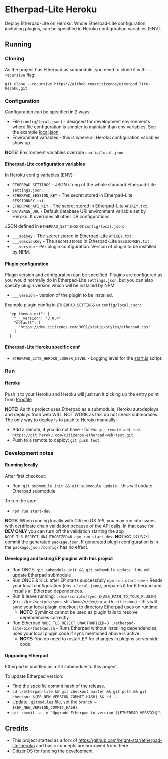 # Etherpad-Lite Heroku

Deploy Etherpad-Lite on Heroku. Whole Etherpad-Lite configuration, including plugins, can be specified in Heroku configuration variables (ENV).

## Running

### Cloning

As the project has Etherpad as submodule, you need to clone it with `--recursive` flag:

`git clone --recursive https://github.com/citizenos/etherpad-lite-heroku.git`

### Configuration

Configuration can be specified in 2 ways:

* File (`config/local.json`) - designed for development environments where file configuration is simpler to maintain than env variables. See the example [local.json](config/local.json.example)
* Environment variables - this is where all Heroku configuration variables show up.

**NOTE:** Environment variables override `config/local.json`.

#### Etherpad-Lite configuration variables

In Heroku config variables (ENV):

* `ETHERPAD_SETTINGS` - JSON string of the whole standard Etherpad-Lite `settings.json`.
* `ETHERPAD_SESSION_KEY` - The secret stored in Etherpad-Lite `SESSIONKEY.txt`.
* `ETHERPAD_API_KEY` - The secret stored in Etherpad-Lite `APIKEY.txt`.
* `DATABASE_URL` - Default database URI environment variable set by Heroku. It overrides all other DB configurations.

JSON defined in `ETHERPAD_SETTINGS` or `config/local.json`:

* `___apiKey` - The secret stored in Etherpad-Lite `APIKEY.txt`.
* `___sessionKey` - The secret stored in Etherpad-Lite `SESSIONKEY.txt`.
* `___version` - Per plugin configuration. Version of plugin to be installed by NPM.

#### Plugin configuration

Plugin version and configuration can be specified. Plugins are configured as you would normally do in Etherpad-Lite `settings.json`, but you can also specify plugin version which will be installed by NPM.

* `___version` - version of the plugin to be installed.

Example plugin config in `ETHERPAD_SETTINGS` or `config/local.json`:

```
  "ep_themes_ext": {
    "___version": "0.0.4",
    "default": [
      "https://dev.citizenos.com:3001/static/styles/etherpad.css"
    ]
  }
```
#### Etherpad-Lite Heroku specific conf

* `ETHERPAD_LITE_HEROKU_LOGGER_LEVEL` - Logging level for the [start.js](start.js) script.

### Run

#### Heroku

Push it to your Heroku and Heroku will just run it picking up the entry point from [Procfile](Procfile)

**NOTE!** As this project uses Etherpad as a submodule, Heroku autodeploys and deploys from web WILL NOT WORK as this do not check submodules. The only way to deploy is to push to Heroku manually:

* Add a remote, if you do not have - for ex: `git remote add test https://git.heroku.com/citizenos-etherpad-web-test.git`.
* Push to a remote to deploy: `git push test`.


### Development notes

#### Running locally

After first checkout:

* Run: `git submodule init && git submodule update` - this will update Etherpad submodule

To run the app:

* `npm run start-dev`

**NOTE:** When running locally with Citizen OS API, you may run into issues with certificate chain validation because of the API calls. In that case for **DEV ONLY** you can turn off the validation starting the app `NODE_TLS_REJECT_UNAUTHORIZED=0 npm run start-dev`.
**NOTE2:** DO NOT commit the generated `package.json`. If generated plugin configuration is in the `package.json` `/config/` has no effect.

#### Developing and testing EP plugins with this project

* Run ONCE: `git submodule init && git submodule update` - this will update Etherpad submodule
* Run ONCE & KILL after EP starts successfully `npm run start-dev` - Reads your local configuration (env + `local.json`), prepares it for Etherpad and installs all Etherpad dependences.  
* Run & leave running: `./bin/scripts/sync ${ABS_PATH_TO_YOUR_PLUGIN}` (ex: `./bin/scripts/sync.sh /home/m/dev/ep_auth_citizenos`) - this will sync your local plugin checkout to directory Etherpad uses on runtime.
    * **NOTE:** Symlinks cannot be used as plugin fails to resolve dependencies correctly.
* Run Etherpad `NODE_TLS_REJECT_UNAUTHORIZED=0 ./etherpad-lite/bin/fastRun.sh` - Runs Etherpad without installing dependencies, uses your local plugin code if sync mentioned above is active. 
    * **NOTE:** You do need to restart EP for changes in plugins server side code.
    
#### Upgrading Etherpad

Etherpad is bundled as a Git submodule to this project. 

To update Etherpad version:

* Find the specific commit hash of the release.
* `cd ./etherpad-lite && git checkout master && git pull && git checkout ${EP_NEW_VERSION_COMMIT_HASH} && cd ..`.
* Update `.gitmodules` file, set the `branch = ${EP_NEW_VERSION_COMMIT_HASH}`.
* `git commit -a -m "Upgrade Etherpad to version ${ETHERPAD_VERSION}"`.

## Credits

* This project started as a fork of https://github.com/bright-star/etherpad-lite-heroku and basic concepts are borrowed from there.
* [CitizenOS](https://citizenos.com) for funding the development
